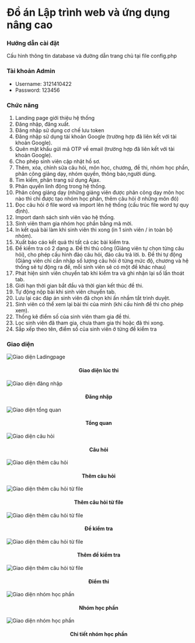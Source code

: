 # Đồ án Lập trình web và ứng dụng nâng cao
### Hướng dẫn cài đặt

Cấu hình thông tin database và đường dẫn trang chủ tại file config.php

### Tài khoản Admin

- Username: 3121410422
- Password: 123456

### Chức năng
1. Landing page giới thiệu hệ thống
2. Đăng nhập, đăng xuất.
3. Đăng nhập sử dụng cơ chế lưu token 
4. Đăng nhập sử dụng tài khoản Google (trường hợp đã liên kết với tài khoản Google).
5. Quên mật khẩu gửi mã OTP về email (trường hợp đã liên kết với tài khoản Google).
6. Cho phép sinh viên cập nhật hồ sơ.
7. Thêm, xóa, chỉnh sửa câu hỏi, môn học, chương, đề thi, nhóm học phần, phân công giảng dạy, nhóm quyền, thông báo,người dùng.
8. Tìm kiếm, phân trang sử dụng Ajax.
9. Phân quyền linh động trong hệ thống.
10. Phân công giảng dạy (những giảng viên được phân công dạy môn học nào thì chỉ được tạo nhóm học phần, thêm câu hỏi ở những môn đó)
11. Đọc câu hỏi ở file word và import lên hệ thống (cấu trúc file word tự quy định).
12. Import danh sách sinh viên vào hệ thống.
13. Sinh viên tham gia nhóm học phần bằng mã mời.
14. In kết quả bài làm khi sinh viên thi xong (in 1 sinh viên / in toàn bộ nhóm).
15. Xuất báo cáo kết quả thi tất cả các bài kiểm tra.
16. Đề kiểm tra có 2 dạng
a. Đề thi thủ công (Giảng viên tự chọn từng câu hỏi), cho phép cấu hình đảo câu hỏi, đảo câu trả lời.
b. Đề thi tự động (Giảng viên chỉ cần nhập số lượng câu hỏi ở từng mức độ, chương và hệ thống sẽ tự động ra đề, mỗi sinh viên sẽ có một đề khác nhau)
17. Phát hiện sinh viên chuyển tab khi kiểm tra và ghi nhận lại số lần thoát tab.
18. Giới hạn thời gian bắt đầu và thời gian kết thúc đề thi.
19. Tự động nộp bài khi sinh viên chuyển tab.
20. Lưu lại các đáp án sinh viên đã chọn khi ấn nhầm tắt trình duyệt.
21. Sinh viên có thể xem lại bài thi của mình (khi cấu hình đề thi cho phép xem).
22. Thống kê điểm số của sinh viên tham gia đề thi.
23. Lọc sinh viên đã tham gia, chưa tham gia thi hoặc đã thi xong.
24. Sắp xếp theo tên, điểm số của sinh viên ở từng đề kiểm tra

### Giao diện

![Giao diện Ladingpage](./img/thi.jpeg)

<h4 align="center">Giao diện lúc thi</h4>

![Giao diện đăng nhập](./img/login.jpeg)

<h4 align="center">Đăng nhập</h4>

![Giao diện tổng quan](./img/tongquan.jpeg)

<h4 align="center">Tổng quan</h4>

![Giao diện câu hỏi](./img/cauhoi.jpeg)

<h4 align="center">Câu hỏi</h4>

![Giao diện thêm câu hỏi](./img/themcauhoi.jpeg)

<h4 align="center">Thêm câu hỏi</h4>

![Giao diện thêm câu hỏi từ file](./img/themcauhoitufile.jpeg)

<h4 align="center">Thêm câu hỏi từ file</h4>

![Giao diện thêm câu hỏi từ file](./img/dekiemtra.jpeg)

<h4 align="center">Đề kiểm tra</h4>

![Giao diện thêm câu hỏi từ file](./img/themdekiemtra.jpeg)

<h4 align="center">Thêm đề kiểm tra</h4>

![Giao diện thêm câu hỏi từ file](./img/diemthi.jpeg)

<h4 align="center">Điểm thi</h4>

![Giao diện nhóm học phần](./img/diemthi.jpeg)

<h4 align="center">Nhóm học phần</h4>

![Giao diện nhóm học phần](./img/chitietnhomhocphan.jpeg)

<h4 align="center">Chi tiết nhóm học phần</h4>


